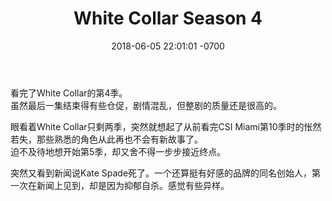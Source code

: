 ﻿---
layout: post
title:  "White Collar Season 4"
date:   2018-06-05 22:01:01 -0700
categories: weiriji
---
看完了White Collar的第4季。  
虽然最后一集结束得有些仓促，剧情混乱，但整剧的质量还是很高的。  
  
眼看着White Collar只剩两季，突然就想起了从前看完CSI Miami第10季时的怅然若失，那些熟悉的角色从此再也不会有新故事了。  
迫不及待地想开始第5季，却又舍不得一步步接近终点。  
  
突然又看到新闻说Kate Spade死了。一个还算挺有好感的品牌的同名创始人，第一次在新闻上见到，却是因为抑郁自杀。感觉有些异样。